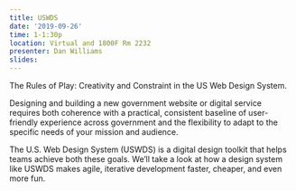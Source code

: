 ```yaml
---
title: USWDS
date: '2019-09-26'
time: 1-1:30p
location: Virtual and 1800F Rm 2232
presenter: Dan Williams
slides:
---
```


The Rules of Play: Creativity and Constraint in the US Web Design System.

Designing and building a new government website or digital service requires both coherence with a practical, consistent baseline of user-friendly experience across government and the flexibility to adapt to the specific needs of your mission and audience.

The U.S. Web Design System (USWDS) is a digital design toolkit that helps teams achieve both these goals. We’ll take a look at how a design system like USWDS makes agile, iterative development faster, cheaper, and even more fun.
